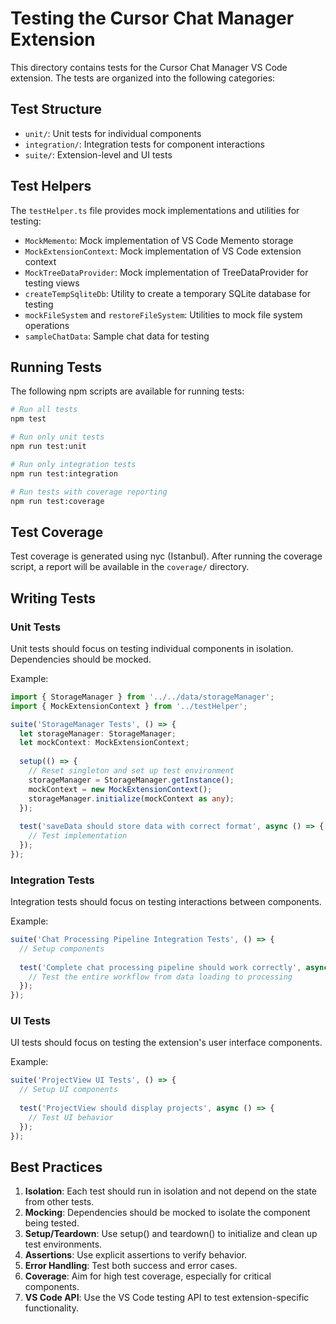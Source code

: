 # Testing the Cursor Chat Manager Extension

This directory contains tests for the Cursor Chat Manager VS Code extension. The tests are organized into the following categories:

## Test Structure

- `unit/`: Unit tests for individual components
- `integration/`: Integration tests for component interactions
- `suite/`: Extension-level and UI tests

## Test Helpers

The `testHelper.ts` file provides mock implementations and utilities for testing:

- `MockMemento`: Mock implementation of VS Code Memento storage
- `MockExtensionContext`: Mock implementation of VS Code extension context
- `MockTreeDataProvider`: Mock implementation of TreeDataProvider for testing views
- `createTempSqliteDb`: Utility to create a temporary SQLite database for testing
- `mockFileSystem` and `restoreFileSystem`: Utilities to mock file system operations
- `sampleChatData`: Sample chat data for testing

## Running Tests

The following npm scripts are available for running tests:

```bash
# Run all tests
npm test

# Run only unit tests
npm run test:unit

# Run only integration tests
npm run test:integration

# Run tests with coverage reporting
npm run test:coverage
```

## Test Coverage

Test coverage is generated using nyc (Istanbul). After running the coverage script, a report will be available in the `coverage/` directory.

## Writing Tests

### Unit Tests

Unit tests should focus on testing individual components in isolation. Dependencies should be mocked.

Example:
```typescript
import { StorageManager } from '../../data/storageManager';
import { MockExtensionContext } from '../testHelper';

suite('StorageManager Tests', () => {
  let storageManager: StorageManager;
  let mockContext: MockExtensionContext;
  
  setup(() => {
    // Reset singleton and set up test environment
    storageManager = StorageManager.getInstance();
    mockContext = new MockExtensionContext();
    storageManager.initialize(mockContext as any);
  });
  
  test('saveData should store data with correct format', async () => {
    // Test implementation
  });
});
```

### Integration Tests

Integration tests should focus on testing interactions between components.

Example:
```typescript
suite('Chat Processing Pipeline Integration Tests', () => {
  // Setup components
  
  test('Complete chat processing pipeline should work correctly', async () => {
    // Test the entire workflow from data loading to processing
  });
});
```

### UI Tests

UI tests should focus on testing the extension's user interface components.

Example:
```typescript
suite('ProjectView UI Tests', () => {
  // Setup UI components
  
  test('ProjectView should display projects', async () => {
    // Test UI behavior
  });
});
```

## Best Practices

1. **Isolation**: Each test should run in isolation and not depend on the state from other tests.
2. **Mocking**: Dependencies should be mocked to isolate the component being tested.
3. **Setup/Teardown**: Use setup() and teardown() to initialize and clean up test environments.
4. **Assertions**: Use explicit assertions to verify behavior.
5. **Error Handling**: Test both success and error cases.
6. **Coverage**: Aim for high test coverage, especially for critical components.
7. **VS Code API**: Use the VS Code testing API to test extension-specific functionality. 